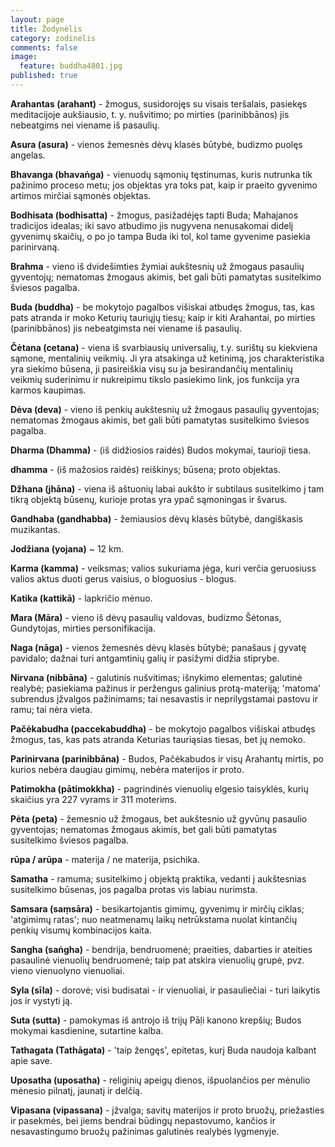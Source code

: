 ```yaml
---
layout: page
title: Žodynėlis
category: zodinelis
comments: false
image:
  feature: buddha4801.jpg
published: true
---
```


**Arahantas (arahant)** - žmogus, susidorojęs su visais teršalais, pasiekęs meditacijoje aukšiausio, t. y. nušvitimo; po mirties (parinibbānos) jis nebeatgims nei viename iš pasaulių.

**Asura (asura)** - vienos žemesnės dėvų klasės būtybė, budizmo puolęs angelas.

**Bhavanga (bhavaṅga)** - vienuodų sąmonių tęstinumas, kuris nutrunka tik pažinimo proceso metu; jos objektas  yra toks pat, kaip ir praeito gyvenimo artimos mirčiai sąmonės objektas.

**Bodhisata (bodhisatta)** - žmogus, pasižadėjęs tapti Buda; Mahajanos tradicijos idealas; iki savo atbudimo jis nugyvena nenusakomai didelį gyvenimų skaičių, o po jo tampa Buda iki tol, kol tame gyvenime pasiekia parinirvaną.

**Brahma** - vieno iš dvidešimties žymiai aukštesnių už žmogaus pasaulių gyventojų; nematomas žmogaus akimis, bet gali būti pamatytas susitelkimo šviesos pagalba.

**Buda (buddha)** - be mokytojo pagalbos višiskai atbudęs žmogus, tas, kas pats atranda ir moko Keturių tauriųjų tiesų; kaip ir kiti Arahantai, po mirties (parinibbānos) jis nebeatgimsta nei viename iš pasaulių.

**Čėtana (cetana)** - viena iš svarbiausių universalių, t.y. surištų su kiekviena sąmone, mentalinių veikmių. Ji yra atsakinga už ketinimą, jos charakteristika yra siekimo būsena, ji pasireiškia visų su ja besirandančių mentalinių veikmių suderinimu ir nukreipimu tikslo pasiekimo link, jos funkcija yra karmos kaupimas.

**Dėva (deva)** - vieno iš penkių aukštesnių už žmogaus pasaulių gyventojas; nematomas žmogaus akimis, bet gali būti pamatytas susitelkimo šviesos pagalba.

**Dharma (Dhamma)** - (iš didžiosios raidės) Budos mokymai, taurioji tiesa.

**dhamma** - (iš mažosios raidės) reiškinys; būsena; proto objektas.  

**Džhana (jhāna)** - viena iš aštuonių labai aukšto ir subtilaus susitelkimo į tam tikrą objektą būsenų, kurioje protas yra ypač sąmoningas ir švarus.

**Gandhaba (gandhabba)** - žemiausios dėvų klasės būtybė, dangiškasis muzikantas.

**Jodžiana (yojana)** ~ 12 km.

**Karma (kamma)** - veiksmas; valios sukuriama jėga, kuri verčia geruosiuss valios aktus duoti gerus vaisius, o bloguosius - blogus.

**Katika (kattikā)** - lapkričio mėnuo.

**Mara (Māra)** - vieno iš dėvų pasaulių valdovas, budizmo Šėtonas, Gundytojas, mirties personifikacija.

**Naga (nāga)** - vienos žemesnės dėvų klasės būtybė; panašaus į gyvatę pavidalo; dažnai turi antgamtinių galių ir pasižymi didžia stiprybe.

**Nirvana (nibbāna)** - galutinis nušvitimas; išnykimo elementas; galutinė realybė; pasiekiama pažinus ir peržengus galinius protą-materiją; 'matoma' subrendus įžvalgos pažinimams; tai nesavastis ir neprilygstamai pastovu ir ramu; tai nėra vieta.

**Pačėkabudha (paccekabuddha)** - be mokytojo pagalbos višiskai atbudęs žmogus, tas, kas pats atranda Keturias tauriąsias tiesas, bet jų nemoko.

**Parinirvana (parinibbāna)** - Budos, Pačėkabudos ir visų Arahantų mirtis, po kurios nebėra daugiau gimimų, nebėra materijos ir proto.

**Patimokha (pātimokkha)** - pagrindinės vienuolių elgesio taisyklės, kurių skaičius yra 227 vyrams ir 311 moterims.

**Pėta (peta)** - žemesnio už žmogaus, bet aukštesnio už gyvūnų pasaulio gyventojas; nematomas žmogaus akimis, bet gali būti pamatytas susitelkimo šviesos pagalba.

**rūpa / arūpa** - materija / ne materija, psichika.

**Samatha** - ramuma; susitelkimo į objektą praktika, vedanti į aukštesnias susitelkimo būsenas, jos pagalba protas vis labiau nurimsta.

**Samsara (saṃsāra)** - besikartojantis gimimų, gyvenimų ir mirčių ciklas; 'atgimimų ratas'; nuo neatmenamų laikų netrūkstama nuolat kintančių penkių visumų kombinacijos kaita.

**Sangha (saṅgha)** - bendrija, bendruomenė; praeities, dabarties ir ateities pasaulinė vienuolių bendruomenė; taip pat atskira vienuolių grupė, pvz. vieno vienuolyno vienuoliai.

**Syla (sīla)** - dorovė; visi budisatai - ir vienuoliai, ir pasauliečiai - turi laikytis jos ir vystyti ją.

**Suta (sutta)** - pamokymas iš antrojo iš trijų Pāḷi kanono krepšių; Budos mokymai kasdienine, sutartine kalba.

**Tathagata (Tathāgata)** - 'taip žengęs', epitetas, kurį Buda naudoja kalbant apie save.

**Uposatha (uposatha)** - religinių apeigų dienos, išpuolančios per mėnulio mėnesio pilnatį, jaunatį ir delčią.

**Vipasana (vipassana)** - įžvalga; savitų materijos ir proto bruožų, priežasties ir pasekmės, bei jiems bendrai būdingų nepastovumo, kančios ir nesavastingumo bruožų pažinimas galutinės realybės lygmenyje.
